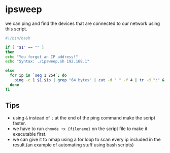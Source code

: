 # ipsweep

we can ping and find the devices that are connected to our network using this script.

```bash
#!/bin/bash

if [ "$1" == "" ]
then
echo "You forgot an IP address!"
echo "Syntax: ./ipsweep.sh 192.168.1"

else
  for ip in `seq 1 254`; do
    ping -c 1 $1.$ip | grep "64 bytes" | cut -d " " -f 4 | tr -d ":" &
  done
fi
```

## Tips

- using `&` instead of `;` at the end of the ping command make the script faster.
- we have to run `chmode +x {filename}` on the script file to make it executable first.
- we can give it to nmap using a for loop to scan every ip included in the result.(an example of automating stuff using bash scripts)
